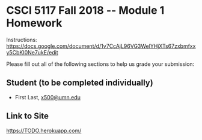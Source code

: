# CSCI 5117 Fall 2018 -- Module 1 Homework

Instructions:
https://docs.google.com/document/d/1v7CcAjL96VG3WelYHjXTs67zxbmfxxy5CbKI0Ne7ukE/edit

Please fill out all of the following sections to help us grade your submission:

## Student (to be completed individually)

* First Last, x500@umn.edu

## Link to Site

<https://TODO.herokuapp.com/>
